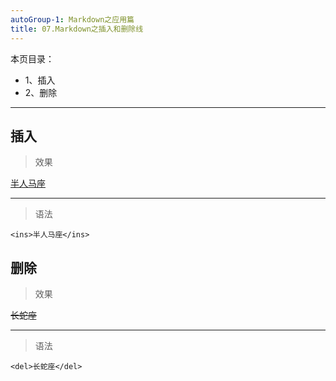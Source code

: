 ```yaml
---
autoGroup-1: Markdown之应用篇
title: 07.Markdown之插入和删除线
---
```



本页目录：
- 1、插入
- 2、删除

***

## 插入

> 效果

<ins>半人马座</ins>

***

> 语法

```
<ins>半人马座</ins>
```

## 删除

> 效果

<del>长蛇座</del>

***

> 语法

```
<del>长蛇座</del>
```

</details>

